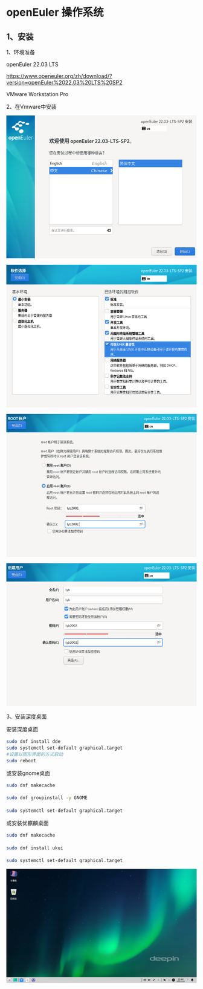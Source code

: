 # openEuler 操作系统

## 1、安装

1、环境准备

openEuler 22.03 LTS 

https://www.openeuler.org/zh/download/?version=openEuler%2022.03%20LTS%20SP2

VMware Workstation Pro



2、在Vmware中安装

![image-20231114221457393](assets/image-20231114221457393.png)

![image-20231114222135637](assets/image-20231114222135637.png)

![image-20231114222313906](assets/image-20231114222313906.png)

![image-20231114222348601](assets/image-20231114222348601.png)



3、安装深度桌面

安装深度桌面 

```bash
sudo dnf install dde
sudo systemctl set-default graphical.target
#设置以图形界面的方式启动
sudo reboot
```

或安装gnome桌面 

```bash
sudo dnf makecache  

sudo dnf groupinstall -y GNOME  

sudo systemctl set-default graphical.target 
```

或安装优麒麟桌面 

```bash
sudo dnf makecache  

sudo dnf install ukui  

sudo systemctl set-default graphical.target
```



![image-20231114224457464](assets/image-20231114224457464.png)





